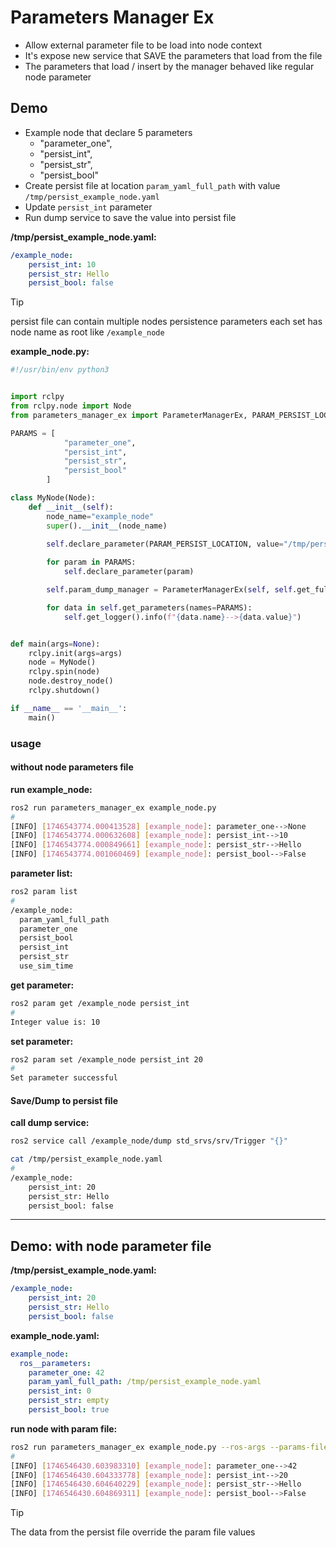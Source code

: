 # Parameters Manager Ex

- Allow external parameter file to be load into node context
- It's expose new service that SAVE the parameters that load from the file
- The parameters that load / insert by the manager behaved like regular node parameter


## Demo
- Example node that declare 5 parameters
  - "parameter_one",
  - "persist_int",
  - "persist_str",
  - "persist_bool"
- Create persist file at location `param_yaml_full_path` with value `/tmp/persist_example_node.yaml`
- Update `persist_int` parameter
- Run dump service to save the value into persist file


**/tmp/persist_example_node.yaml:**
```yaml title="/tmp/persist_example_node.yaml"
/example_node:
    persist_int: 10
    persist_str: Hello
    persist_bool: false
```

> [!TIP]
> persist file can contain multiple nodes persistence parameters
> each set has node name as root like `/example_node`

**example_node.py:**
```python title="example_node.py"
#!/usr/bin/env python3


import rclpy
from rclpy.node import Node
from parameters_manager_ex import ParameterManagerEx, PARAM_PERSIST_LOCATION

PARAMS = [
            "parameter_one",
            "persist_int",
            "persist_str",
            "persist_bool"
        ]

class MyNode(Node):
    def __init__(self):
        node_name="example_node"
        super().__init__(node_name)

        self.declare_parameter(PARAM_PERSIST_LOCATION, value="/tmp/persist_example_node.yaml")
        
        for param in PARAMS:
            self.declare_parameter(param)

        self.param_dump_manager = ParameterManagerEx(self, self.get_fully_qualified_name())

        for data in self.get_parameters(names=PARAMS):
            self.get_logger().info(f"{data.name}-->{data.value}")


def main(args=None):
    rclpy.init(args=args)
    node = MyNode()
    rclpy.spin(node)
    node.destroy_node()
    rclpy.shutdown()

if __name__ == '__main__':
    main()
```

### usage
#### without node parameters file

**run example_node:**
```bash title="run example_node"
ros2 run parameters_manager_ex example_node.py
#
[INFO] [1746543774.000413528] [example_node]: parameter_one-->None
[INFO] [1746543774.000632608] [example_node]: persist_int-->10
[INFO] [1746543774.000849661] [example_node]: persist_str-->Hello
[INFO] [1746543774.001060469] [example_node]: persist_bool-->False
```

**parameter list:**
```bash title="parameter list"
ros2 param list
#
/example_node:
  param_yaml_full_path
  parameter_one
  persist_bool
  persist_int
  persist_str
  use_sim_time
```

**get parameter:**
```bash title="get parameter"
ros2 param get /example_node persist_int 
#
Integer value is: 10
```

**set parameter:**
```bash title="set parameter"
ros2 param set /example_node persist_int 20
#
Set parameter successful
```

#### Save/Dump to persist file

**call dump service:**
```bash title="call dump service"
ros2 service call /example_node/dump std_srvs/srv/Trigger "{}"
```

```bash title="check persist file"
cat /tmp/persist_example_node.yaml
#
/example_node:
    persist_int: 20
    persist_str: Hello
    persist_bool: false

```

---

## Demo: with node parameter file

**/tmp/persist_example_node.yaml:**
```yaml title="/tmp/persist_example_node.yaml"
/example_node:
    persist_int: 20
    persist_str: Hello
    persist_bool: false
```

**example_node.yaml:**
```yaml title="example_node.yaml"
example_node:
  ros__parameters:
    parameter_one: 42
    param_yaml_full_path: /tmp/persist_example_node.yaml
    persist_int: 0
    persist_str: empty
    persist_bool: true
```

**run node with param file:**
```bash title="run node with param file"
ros2 run parameters_manager_ex example_node.py --ros-args --params-file example_node.yaml
#
[INFO] [1746546430.603983310] [example_node]: parameter_one-->42
[INFO] [1746546430.604333778] [example_node]: persist_int-->20
[INFO] [1746546430.604640229] [example_node]: persist_str-->Hello
[INFO] [1746546430.604869311] [example_node]: persist_bool-->False
```

> [!TIP]
> The data from the persist file override the param file values
     